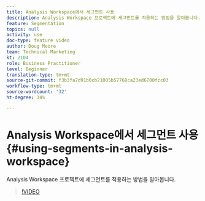```yaml
---
title: Analysis Workspace에서 세그먼트 사용
description: Analysis Workspace 프로젝트에 세그먼트를 적용하는 방법을 알아봅니다.
feature: Segmentation
topics: null
activity: use
doc-type: feature video
author: Doug Moore
team: Technical Marketing
kt: 2104
role: Business Practitioner
level: Beginner
translation-type: tm+mt
source-git-commit: f3b3fa7d91b0cb21005b57768ca23ed6700fcc03
workflow-type: tm+mt
source-wordcount: '32'
ht-degree: 34%

---
```



# Analysis Workspace에서 세그먼트 사용 {#using-segments-in-analysis-workspace}

Analysis Workspace 프로젝트에 세그먼트를 적용하는 방법을 알아봅니다.

>[!VIDEO](https://video.tv.adobe.com/v/23977/?quality=12)
